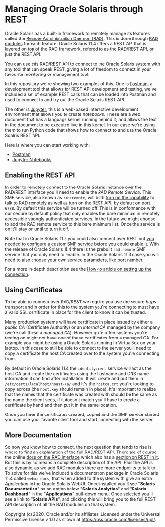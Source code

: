 # Managing Oracle Solaris through REST

Oracle Solaris has a built-in framework to remotely manage its features called the [Remote Administration Daemon (RAD)](https://docs.oracle.com/cd/E37838_01/html/E68270/gmfhf.html#scrolltoc). This is done through [RAD modules](https://docs.oracle.com/cd/E37838_01/html/E68270/gsdwb.html) for each feature. Oracle Solaris 11.4 offers a REST API that is layered on top of the RAD framework, refered to as the RAD/REST API, or just the REST API.

You can use this RAD/REST API to connect to the Oracle Solaris system with any tool that can speak REST, giving a lot of freedom to connect in your favourite monitoring or management tool.

In this repository we're showing two examples of this. One is [Postman](https://www.postman.com), a development tool that allows for REST API development and testing, we've included a set of example REST calls that can be loaded into Postman and used to connect to and try out the Oracle Solaris REST API.

The other is [Jupyter](https://jupyter.org), this is a web-based interactive development environment that allows you to create *notebooks*. These are a web document that has a language kernel running behind it, and allows the text in the document to be executed live in this kernel. In our case we're using them to run Python code that shows how to connect to and use the Oracle Soalris REST API.

Here is where you can start working with:

- [Postman](/REST/Postman)
- [Jupyter Notebooks](/REST/python/notebooks)

## Enabling the REST API

In order to remotely connect to the Oracle Solaris instance over the RAD/REST interface you'll need to enable the *RAD Remote Service*. This SMF service,  also known as `rad:remote`, will both [turn on the capability](https://docs.oracle.com/cd/E88353_01/html/E72487/rad-8.html#REFMAN8rad-8) to talk to RAD remotely as well as turn on the REST API, by default on port `6788`. By default this service will be turned off. This is in conformance with our secure by default policy that only enables the bare minimum in remotely accessible strongly authenticated services. In the future we might choose to add the RAD remote service to this bare minimum list. Once the service is on it'll stay on until to turn it off.

Note that in Oracle Solaris 11.3 you could also connect over REST but [you needed to configure a custom SMF service](https://docs.oracle.com/cd/E53394_01/html/E54825/gpztv.html#scrolltoc) before you could enable it. With the release of Oracle Solaris 11.4 there is the prebuilt `rad:remote` SMF service that you only need to enable. In the Oracle Solaris 11.3 case you will need to also choose your own service parameters, like port number.

For a more in-depth description see the [How-to article on setting up the connection](setting_up_the_connection.md).

## Using Certificates

To be able to connect over RAD/REST we require you use the secure *https* transport and in order for this to the system you're connecting to must have a valid SSL certificate in place for the client to know it can be trusted. 

Many production systems will have certificate in place issued by either a *public CA* (Certificate Authority) or an *internal CA* managed by the company (we're call these a *managed CA*). However quite often systems you're testing on might not have one of these certificates from a managed CA. For example you might be using a Oracle Solaris running in VirtualBox on your laptop. In this case to still be able to connect to the server you'll need to copy a certificate the host CA created over to the system you're connecting from.

By default in Oracle Solaris 11.4 the `identity:cert` service will act as the host CA and create the certificates using the hostname and DNS name information it can find after installation. It will create and put them in `/etc/certs/localhost/hoast-ca/` and it's the `hostca.crt` you're looking to copy across (the `host.key` should remain in place). It's important to realize that the names that the certificate was created with should be the same as the name the client sees, if it doesn't match you'll have to create a certificate by hand and then put it in the same location.

Once you have the certificates created, copied and the SMF service started you can use your favorite client tool and start connecting with the server.

## More Documentation

So now you know how to connect, the next question that tends to rise is where to find an explanation of the full RAD/REST API. There are of course the online [docs on the RAD interface](https://docs.oracle.com/cd/E37838_01/html/E68270/index.html) which also has a [section on REST in it](https://docs.oracle.com/cd/E37838_01/html/E68270/gpzxz.html#scrolltoc). But this is by no means a complete description of the API. Plus the API is also dynamic, as we add RAD modules there are more endpoints to talk to. To solve for this we've included a documentation package in Oracle Solaris 11.4 called `webui-docs`, that when added to the system with give an extra *Application* in the Oracle Solaris WebUI. Once installed you'll see "**Solaris Documentation**" as an option below "**Solaris Analytics**" and "**Solaris Dashboard**" in the "**Applications**" pull-down menu. Once selected you'll see a link to "**Solaris APIs**", and clicking this will bring you to the full REST API description of all the RAD modules on that system.



Copyright (c) 2020, Oracle and/or its affiliates.
 Licensed under the Universal Permissive License v 1.0 as shown at <https://oss.oracle.com/licenses/upl/>.
